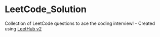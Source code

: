 # LeetCode_Solution
Collection of LeetCode questions to ace the coding interview! - Created using [LeetHub v2](https://github.com/arunbhardwaj/LeetHub-2.0)
